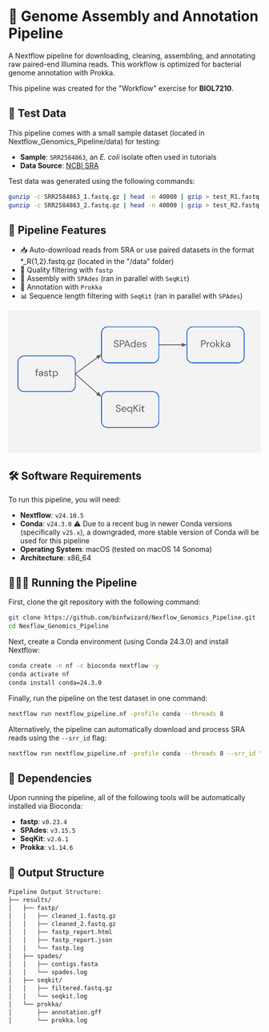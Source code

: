 # 🧬 Genome Assembly and Annotation Pipeline 

A Nextflow pipeline for downloading, cleaning, assembling, and annotating raw paired-end Illumina reads. This workflow is optimized for bacterial genome annotation with Prokka.

This pipeline was created for the "Workflow" exercise for **BIOL7210**.

## 📂 Test Data

This pipeline comes with a small sample dataset (located in Nextflow_Genomics_Pipeline/data) for testing:
- **Sample**: `SRR2584863`, an *E. coli* isolate often used in tutorials 
- **Data Source**: [NCBI SRA](https://www.ncbi.nlm.nih.gov/sra/SRR2584863)

Test data was generated using the following commands:

```bash
gunzip -c SRR2584863_1.fastq.gz | head -n 40000 | gzip > test_R1.fastq.gz
gunzip -c SRR2584863_2.fastq.gz | head -n 40000 | gzip > test_R2.fastq.gz
```

## 🚀 Pipeline Features

- 📥 Auto-download reads from SRA or use paired datasets in the format *_R{1,2}.fastq.gz (located in the "/data" folder)
- 🧼 Quality filtering with `fastp`
- 🧬 Assembly with `SPAdes` (ran in parallel with `SeqKit`)
- 🧬 Annotation with `Prokka`
- 📊 Sequence length filtering with `SeqKit` (ran in parallel with `SPAdes`)

![Workflow Diagram](workflow_diagram/workflow_diagram.png)

## 🛠️ Software Requirements

To run this pipeline, you will need:

- **Nextflow**: `v24.10.5`
- **Conda**: `v24.3.0` ⚠️ Due to a recent bug in newer Conda versions (specifically `v25.x`), a downgraded, more stable version of Conda will be used for this pipeline
- **Operating System**: macOS (tested on macOS 14 Sonoma)
- **Architecture**: x86_64

## 🏃‍♀️💨 Running the Pipeline 
First, clone the git repository with the following command:

```bash
git clone https://github.com/binfwizard/Nexflow_Genomics_Pipeline.git
cd Nexflow_Genomics_Pipeline
```
Next, create a Conda environment (using Conda 24.3.0) and install Nextflow:

```bash
conda create -n nf -c bioconda nextflow -y
conda activate nf
conda install conda=24.3.0
```

Finally, run the pipeline on the test dataset in one command:

```bash
nextflow run nextflow_pipeline.nf -profile conda --threads 8
```

Alternatively, the pipeline can automatically download and process SRA reads using the `--srr_id` flag: 

```bash
nextflow run nextflow_pipeline.nf -profile conda --threads 8 --srr_id "SRR2584863"
```

## 🔗 Dependencies
Upon running the pipeline, all of the following tools will be automatically installed via Bioconda:
- **fastp**: `v0.23.4`
- **SPAdes**: `v3.15.5`
- **SeqKit**: `v2.6.1`
- **Prokka**: `v1.14.6`

## 📝 Output Structure 

```
Pipeline Output Structure:
├── results/
│   ├── fastp/
│   │   ├── cleaned_1.fastq.gz
│   │   ├── cleaned_2.fastq.gz
│   │   ├── fastp_report.html
│   │   ├── fastp_report.json
│   │   └── fastp.log
│   ├── spades/
│   │   ├── contigs.fasta
│   │   └── spades.log
│   ├── seqkit/
│   │   ├── filtered.fastq.gz
│   │   └── seqkit.log
│   └── prokka/
│       ├── annotation.gff
│       └── prokka.log
```

